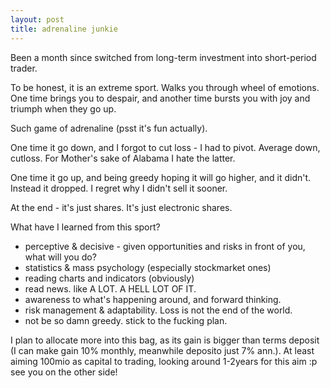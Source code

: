 ```yaml
---
layout: post
title: adrenaline junkie
--- 
```


Been a month since switched from long-term investment into short-period trader.

To be honest, it is an extreme sport. Walks you through wheel of emotions. One time brings you to despair, and another time bursts you with joy and triumph when they go up.

Such game of adrenaline (psst it's fun actually).

One time it go down, and I forgot to cut loss - I had to pivot. Average down, cutloss. For Mother's sake of Alabama I hate the latter.

One time it go up, and being greedy hoping it will go higher, and it didn't. Instead it dropped. I regret why I didn't sell it sooner.

At the end - it's just shares. It's just electronic shares.

What have I learned from this sport?
- perceptive & decisive - given opportunities and risks in front of you, what will you do?
- statistics & mass psychology (especially stockmarket ones)
- reading charts and indicators (obviously)
- read news. like A LOT. A HELL LOT OF IT.
- awareness to what's happening around, and forward thinking.
- risk management & adaptability. Loss is not the end of the world.
- not be so damn greedy. stick to the fucking plan.

I plan to allocate more into this bag, as its gain is bigger than terms deposit (I can make gain 10% monthly, meanwhile deposito just 7% ann.). At least aiming 100mio as capital to trading, looking around 1-2years for this aim :p see you on the other side!